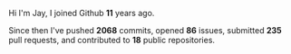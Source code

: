 Hi I'm Jay, I joined Github **11** years ago.

Since then I've pushed **2068** commits, opened **86** issues, submitted **235** pull requests, and contributed to **18** public repositories.
